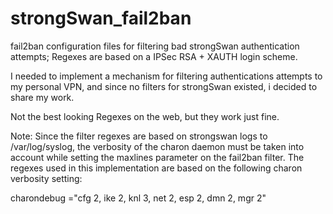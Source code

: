 # strongSwan_fail2ban
fail2ban configuration files for filtering bad strongSwan authentication attempts; Regexes are based on a IPSec RSA + XAUTH login scheme.

I needed to implement a mechanism for filtering authentications attempts to my personal VPN, and since no filters for strongSwan existed, i decided to share my work.

Not the best looking Regexes on the web, but they work just fine.

Note: Since the filter regexes are based on strongswan logs to /var/log/syslog, the verbosity of the charon daemon must be taken into account while setting the maxlines parameter on the fail2ban filter. The regexes used in this implementation are based on the following charon verbosity setting:

  charondebug ="cfg 2, ike 2, knl 3, net 2, esp 2, dmn 2, mgr 2"
